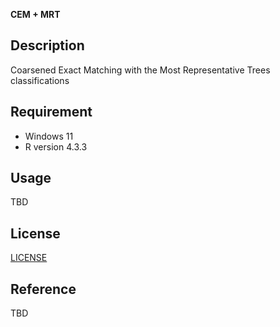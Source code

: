**CEM + MRT**

## Description

Coarsened Exact Matching with the Most Representative Trees classifications

## Requirement

- Windows 11
- R version 4.3.3

## Usage

TBD

## License

[LICENSE](https://github.com/rio-mishmash/CEM-MRT/blob/main/LICENSE)

## Reference

TBD
